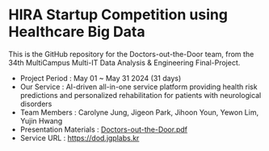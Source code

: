 # HIRA Startup Competition using Healthcare Big Data

This is the GitHub repository for the Doctors-out-the-Door team, from the 34th MultiCampus Multi-IT Data Analysis & Engineering Final-Project.

- Project Period : May 01 ~ May 31 2024 (31 days)
- Our Service : AI-driven all-in-one service platform providing health risk predictions and personalized rehabilitation for patients with neurological disorders
- Team Members : Carolyne Jung, Jigeon Park, Jihoon Youn, Yewon Lim, Yujin Hwang
- Presentation Materials : [Doctors-out-the-Door.pdf](Doctors-out-the-Door.pdf)
- Service URL : https://dod.jgplabs.kr
